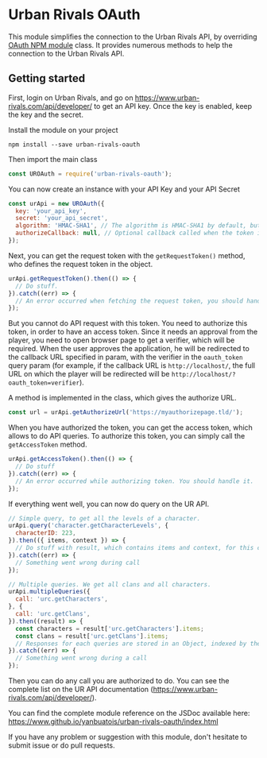 # Urban Rivals OAuth
This module simplifies the connection to the Urban Rivals API, by overriding [OAuth NPM module](https://www.npmjs.com/package/oauth) class.
It provides numerous methods to help the connection to the Urban Rivals API.

## Getting started
First, login on Urban Rivals, and go on https://www.urban-rivals.com/api/developer/ to get an API key.
Once the key is enabled, keep the key and the secret.

Install the module on your project
```shell script
npm install --save urban-rivals-oauth
```

Then import the main class

```js
const UROAuth = require('urban-rivals-oauth');
```

You can now create an instance with your API Key and your API Secret

```js
const urApi = new UROAuth({
  key: 'your_api_key',
  secret: 'your_api_secret',
  algorithm: 'HMAC-SHA1', // The algorithm is HMAC-SHA1 by default, but you can override it.
  authorizeCallback: null, // Optional callback called when the token is authorized by base oauth module.
});
```

Next, you can get the request token with the `getRequestToken()` method, who defines the request token in the object.

```js
urApi.getRequestToken().then(() => {
  // Do stuff.
}).catch((err) => {
  // An error occurred when fetching the request token, you should handle it.
});
```

But you cannot do API request with this token. You need to authorize this token, in order to have an access token.
Since it needs an approval from the player, you need to open browser page to get a verifier, which will be required.
When the user approves the application, he will be redirected to the callback URL specified in param, with the verifier
in the `oauth_token` query param (for example, if the callback URL is `http://localhost/`, the full URL on which the player will be redirected will be `http://localhost/?oauth_token=verifier`).

A method is implemented in the class, which gives the authorize URL.
```js
const url = urApi.getAuthorizeUrl('https://myauthorizepage.tld/');
```

When you have authorized the token, you can get the access token, which allows to do API queries.
To authorize this token, you can simply call the `getAccessToken` method.

```js
urApi.getAccessToken().then(() => {
  // Do stuff
}).catch((err) => {
  // An error occurred while authorizing token. You should handle it.
});
```

If everything went well, you can now do query on the UR API.

```js
// Simple query, to get all the levels of a character.
urApi.query('character.getCharacterLevels', {
  characterID: 223,
}).then(({ items, context }) => {
  // Do stuff with result, which contains items and context, for this call.
}).catch((err) => {
  // Something went wrong during call
});

// Multiple queries. We get all clans and all characters.
urApi.multipleQueries({
  call: 'urc.getCharacters',
}, {
  call: 'urc.getClans',
}).then((result) => {
  const characters = result['urc.getCharacters'].items;
  const clans = result['urc.getClans'].items;
  // Responses for each queries are stored in an Object, indexed by the call name.
}).catch((err) => {
  // Something went wrong during a call
});
```

Then you can do any call you are authorized to do. You can see the complete list on the UR API documentation (https://www.urban-rivals.com/api/developer/).

You can find the complete module reference on the JSDoc available here: https://www.github.io/yanbuatois/urban-rivals-oauth/index.html

If you have any problem or suggestion with this module, don't hesitate to submit issue or do pull requests.

